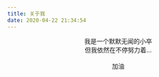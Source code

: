 ```yaml
---
title: 关于我
date: 2020-04-22 21:34:54
---
```


<center>我是一个默默无闻的小卒
<br>
<center>但我依然在不停努力着...
<br>
<br>
<center>加油


